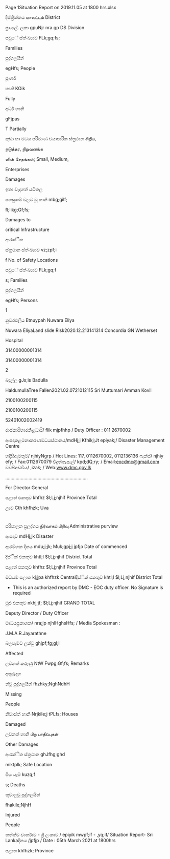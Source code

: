 Page 1Situation Report on 2019.11.05 at 1800 hrs.xlsx

දිස්ත්‍රික්කය மாவட்டம் District

ප්‍රා.ලේ. ලකා gpuNjr nra.gp DS Division

පවුේ ස්ත්‍ංඛ්‍යාව FLk;gq;fs;

Families

පුද්ගලයින්

egHfs; People

පූර්ණ

හානි KOik

Fully

අර්ධ හානි

gFjpas

T Partially

කුඩා හා මධය පරිමාණ වයාපාරික ස්ත්‍රථාන சிறிய,

நடுத்தர, நிறுவனங்க

ளின் சேதங்கள்; Small, Medium,

Enterprises

Damages

ඉතා වැදගත් යටිතල

පහසුකම් වලට වූ හානි mbg;gilf;

fl;likg;Gf;fs;

Damages to

critical Infrastructure

ආරක්ිත

ස්ත්‍රථාන ස්ත්‍ංඛ්‍යාව vz;zpf;i

f No. of Safety Locations

පවුේ ස්ත්‍ංඛ්‍යාව FLk;gq;f

s; Families

පුද්ගලයින්

egHfs; Persons

1

නුවරඑලිය Etnuypah Nuwara Eliya

Nuwara EliyaLand slide Risk2020.12.213141314 Concordia GN Wetherset

Hospital

31400000001314

31400000001314

2

බදුල්ල gJs;is Badulla

HaldumullaTree Fallen2021.02.0721012115 Sri Muttumari Amman Kovil

2100100200115

2100100200115

52401002002419

රාජකාරිභාරනිළධාරි/ flik mjpfhhp / Duty Officer : 011 2670002

ආපදාකළමනාකරණමධයස්ථානය/mdHj;j Kfhikj;Jt epiyak;/ Disaster Management Centre

හදිසිඇමතුම්/ njhiyNgrp / Hot Lines: 117, 0112670002, 0112136136 ෆැක්ස්/ njhiy efy; / Fax:0112670079 විදුත්තැපැල්/ kpd;dQ;ry; / Email:eocdmc@gmail.com වවබ්අඩවිය/ ,izak; / Web:www.dmc.gov.lk

……………………………………………………….

For Director General

පළාත් ඵකතුව khfhz $l;Lj;njhif Province Total

ඌව Cth khfhzk; Uva

#

පරිපාලන ප්‍රලද්ශය நிர்வாகப் பிரிவு Administrative purview

ආපදාව mdHj;jk Disaster

ආරම්භක දිනය mdu;j;jk; Muk;gpj;j jpfjp Date of commenced

දිස්ික් එකතුව khtl;l $l;Lj;njhif District Total

පළාත් ඵකතුව khfhz $l;Lj;njhif Province Total

මධයම පලාත kj;jpa khfhzk Centralදිස්ික් එකතුව khtl;l $l;Lj;njhif District Total

* This is an authorized report by DMC - EOC duty officer. No Signature is required

මුළු එකතුව nkhj;jf; $l;Lj;njhif GRAND TOTAL

Deputy Director / Duty Officer

මාධයප්‍රකාශක/ nra;jp njhlHghsHfs; / Media Spokesman :

J.M.A.R.Jayarathne

බලපෑමට ලක්වු ghjpf;fg;gl;l

Affected

ලවනත් කරුණු NtW Fwpg;Gf;fs; Remarks

අතුරුදහ

න්වූ පුද්ගලයින් fhzhky;NghNdhH

Missing

People

නිවාස්ත්‍ හානි Nrjkile;j tPLfs; Houses

Damaged

ලවනත් හානි பிற பாதிப்புகள்

Other Damages

ආරක්ිත ස්ත්‍රථාන ghJfhg;ghd

miktplk; Safe Location

මිය යෑම් kuzq;f

s; Deaths

තුවාලවු පුද්ගලයින්

fhakile;NjhH

Injured

People

තත්ත්ව වාර්තාව - ශ්‍රී ලංකාව / epiyik mwpf;if - ,yq;if/ Situation Report- Sri Lankaදිනය /jpfjp / Date : 05th March 2021 at 1800hrs

පළාත khfhzk; Province
